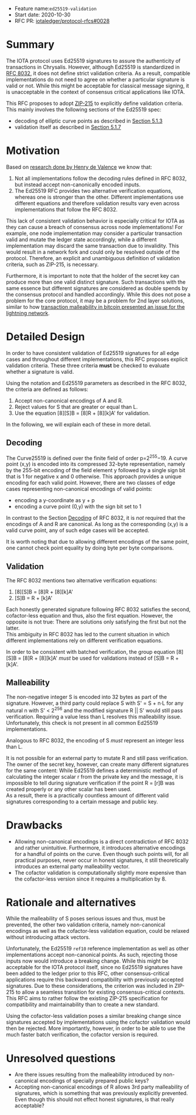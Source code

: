 + Feature name:`ed25519-validation`
+ Start date: 2020-10-30
+ RFC PR: [iotaledger/protocol-rfcs#0028](https://github.com/iotaledger/protocol-rfcs/pull/28)

# Summary

The IOTA protocol uses Ed25519 signatures to assure the authenticity of transactions in Chrysalis. However, although Ed25519 is standardized in [RFC 8032](https://tools.ietf.org/html/rfc8032), it does not define strict validation criteria. As a result, compatible implementations do not need to agree on whether a particular signature is valid or not. While this might be acceptable for classical message signing, it is unacceptable in the context of consensus critical applications like IOTA.

This RFC proposes to adopt [ZIP-215](https://zips.z.cash/zip-0215) to explicitly define validation criteria. This mainly involves the following sections of the Ed25519 spec:
- decoding of elliptic curve points as described in [Section 5.1.3](https://tools.ietf.org/html/rfc8032#section-5.1.3)
- validation itself as described in [Section 5.1.7](https://tools.ietf.org/html/rfc8032#section-5.1.7)

# Motivation

Based on [research done by Henry de Valence](https://hdevalence.ca/blog/2020-10-04-its-25519am) we know that: 
1. Not all implementations follow the decoding rules defined in RFC 8032, but instead accept non-canonically encoded inputs.
2. The Ed25519 RFC provides two alternative verification equations, whereas one is stronger than the other. Different implementations use different equations and therefore validation results vary even across implementations that follow the RFC 8032. 

This lack of consistent validation behavior is especially critical for IOTA as they can cause a breach of consensus across node implementations! For example, one node implementation may consider a particular transaction valid and mutate the ledger state accordingly, while a different implementation may discard the same transaction due to invalidity. This would result in a network fork and could only be resolved outside of the protocol. Therefore, an explicit and unambiguous definition of validation criteria, such as ZIP-215, is necessary.

Furthermore, it is important to note that the holder of the secret key can produce more than one valid distinct signature. Such transactions with the same essence but different signatures are considered as double spends by the consensus protocol and handled accordingly. While this does not pose a problem for the core protocol, it may be a problem for 2nd layer solutions, similar to how [transaction malleability in bitcoin presented an issue for the lightning network](https://en.bitcoinwiki.org/wiki/Transaction_Malleability#How_Does_Transaction_Malleability_Affect_The_Lightning_Network.3F).

# Detailed Design

In order to have consistent validation of Ed25519 signatures for all edge cases and throughout different implementations, this RFC proposes explicit validation criteria. These three criteria **must** be checked to evaluate whether a signature is valid.

Using the notation and Ed25519 parameters as described in the RFC 8032, the criteria are defined as follows:

1. Accept non-canonical encodings of A and R.
2. Reject values for S that are greater or equal than L.
3. Use the equation [8][S]B = [8]R + [8][k]A' for validation.

In the following, we will explain each of these in more detail.

## Decoding

The Curve25519 is defined over the finite field of order p=2<sup>255</sup>−19. A curve point (x,y) is encoded into its compressed 32-byte representation, namely by the 255-bit encoding of the field element y followed by a single sign bit that is 1 for negative x and 0 otherwise. This approach provides a unique encoding for each valid point. However, there are two classes of edge cases representing non-canonical encodings of valid points:
- encoding a y-coordinate as y + p
- encoding a curve point (0,y) with the sign bit set to 1

In contrast to the Section [Decoding](https://tools.ietf.org/html/rfc8032#section-5.1.3) of RFC 8032, it is _not_ required that the encodings of A and R are canonical. As long as the corresponding (x,y) is a valid curve point, any of such edge cases will be accepted.

It is worth noting that due to allowing different encodings of the same point, one cannot check point equality by doing byte per byte comparisons.

## Validation 

The RFC 8032 mentions two alternative verification equations:
1. [8][S]B = [8]R + [8][k]A'
2. [S]B = R + [k]A'

Each honestly generated signature following RFC 8032 satisfies the second, cofactor-less equation and thus, also the first equation. However, the opposite is not true: There are solutions only satisfying the first but not the latter.<br> This ambiguity in RFC 8032 has led to the current situation in which different implementations rely on different verification equations. 

In order to be consistent with batched verification, the group equation [8][S]B = [8]R + [8][k]A' _must_ be used for validations instead of [S]B = R + [k]A'.

## Malleability

The non-negative integer S is encoded into 32 bytes as part of the signature. However, a third party could replace S with S' = S + n·L for any natural n with S' < 2<sup>256</sup> and the modified signature R || S' would still pass verification. Requiring a value less than L resolves this malleability issue. Unfortunately, this check is not present in all common Ed25519 implementations.

Analogous to RFC 8032, the encoding of S _must_ represent an integer less than L.

It is not possible for an external party to mutate R and still pass verification. The owner of the secret key, however, can create many different signatures for the same content: While Ed25519 defines a deterministic method of calculating the integer scalar r from the private key and the message, it is impossible to tell during signature verification if the point R = [r]B was created properly or any other scalar has been used.<br> As a result, there is a practically countless amount of different valid signatures corresponding to a certain message and public key.

# Drawbacks

- Allowing non-canonical encodings is a direct contradiction of RFC 8032 and rather unintuitive. Furthermore, it introduces alternative encodings for a handful of points on the curve. Even though such points will, for all practical purposes, never occur in honest signatures, it still theoretically introduces an external party malleability vector.
- The cofactor validation is computationally slightly more expensive than the cofactor-less version since it requires a multiplication by 8.

# Rationale and alternatives

While the malleability of S poses serious issues and thus, must be prevented, the other two validation criteria, namely non-canonical encodings as well as the cofactor-less validation equation, could be relaxed without introducing attack vectors.

Unfortunately, the Ed25519 `ref10` reference implementation as well as other implementations accept non-canonical points. As such, rejecting those inputs now would introduce a breaking change. While this might be acceptable for the IOTA protocol itself, since no Ed25519 signatures have been added to the ledger prior to this RFC, other consensus-critical applications require this backward compatibility with previously accepted signatures. Due to these considerations, the criterion was included in ZIP-215 to allow a seamless transition for existing consensus-critical contexts. This RFC aims to rather follow the existing ZIP-215 specification for compatibility and maintainability than to create a new standard.

Using the cofactor-less validation poses a similar breaking change since signatures accepted by implementations using the cofactor validation would then be rejected. More importantly, however, in order to be able to use the much faster batch verification, the cofactor version is required. 

# Unresolved questions

- Are there issues resulting from the malleability introduced by non-canonical encodings of specially prepared public keys? 
- Accepting non-canonical encodings of R allows 3rd party malleability of signatures, which is something that was previously explicitly prevented. Even though this should not effect honest signatures, is that really acceptable? 

